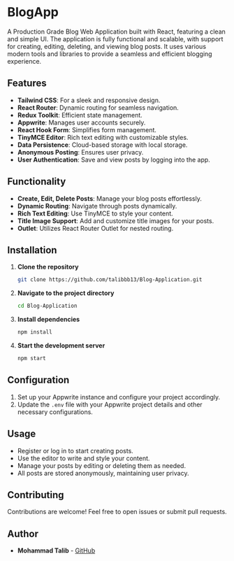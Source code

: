 # BlogApp

A Production Grade Blog Web Application built with React, featuring a clean and simple UI. The application is fully functional and scalable, with support for creating, editing, deleting, and viewing blog posts. It uses various modern tools and libraries to provide a seamless and efficient blogging experience.

## Features

- **Tailwind CSS**: For a sleek and responsive design.
- **React Router**: Dynamic routing for seamless navigation.
- **Redux Toolkit**: Efficient state management.
- **Appwrite**: Manages user accounts securely.
- **React Hook Form**: Simplifies form management.
- **TinyMCE Editor**: Rich text editing with customizable styles.
- **Data Persistence**: Cloud-based storage with local storage.
- **Anonymous Posting**: Ensures user privacy.
- **User Authentication**: Save and view posts by logging into the app.

## Functionality

- **Create, Edit, Delete Posts**: Manage your blog posts effortlessly.
- **Dynamic Routing**: Navigate through posts dynamically.
- **Rich Text Editing**: Use TinyMCE to style your content.
- **Title Image Support**: Add and customize title images for your posts.
- **Outlet**: Utilizes React Router Outlet for nested routing.

## Installation

1. **Clone the repository**
    ```bash
    git clone https://github.com/talibbb13/Blog-Application.git
    ```
2. **Navigate to the project directory**
    ```bash
    cd Blog-Application
    ```
3. **Install dependencies**
    ```bash
    npm install
    ```
4. **Start the development server**
    ```bash
    npm start
    ```

## Configuration

1. Set up your Appwrite instance and configure your project accordingly.
2. Update the `.env` file with your Appwrite project details and other necessary configurations.

## Usage

- Register or log in to start creating posts.
- Use the editor to write and style your content.
- Manage your posts by editing or deleting them as needed.
- All posts are stored anonymously, maintaining user privacy.

## Contributing

Contributions are welcome! Feel free to open issues or submit pull requests.

## Author

- **Mohammad Talib** - [GitHub](https://github.com/talibbb13)